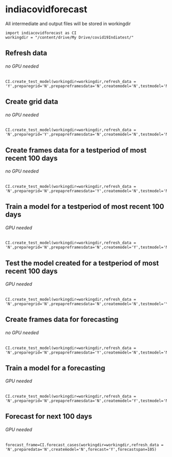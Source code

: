 # indiacovidforecast

All intermediate and output files will be stored in workingdir

```
import indiacovidforecast as CI
workingdir = "/content/drive/My Drive/covid19Indiatest/"
```

## Refresh data
###### no GPU needed
```
CI.create_test_model(workingdir=workingdir,refresh_data = 'Y',preparegrid='N',prepapreframesdata='N',createmodel='N',testmodel='N',testspan=1)
```

## Create grid data
###### no GPU needed
```
CI.create_test_model(workingdir=workingdir,refresh_data = 'N',preparegrid='Y',prepapreframesdata='N',createmodel='N',testmodel='N',testspan=1)
```
## Create frames data for a testperiod of most recent 100 days
###### no GPU needed
```
CI.create_test_model(workingdir=workingdir,refresh_data = 'N',preparegrid='N',prepapreframesdata='Y',createmodel='N',testmodel='N',testspan=100)
```
## Train a model for a testperiod of most recent 100 days
###### GPU needed
```
CI.create_test_model(workingdir=workingdir,refresh_data = 'N',preparegrid='N',prepapreframesdata='N',createmodel='Y',testmodel='N',testspan=100)
```
## Test the model created for a testperiod of most recent 100 days
###### GPU needed
```
CI.create_test_model(workingdir=workingdir,refresh_data = 'N',preparegrid='N',prepapreframesdata='N',createmodel='N',testmodel='Y',testspan=100)
```

## Create frames data for forecasting
###### no GPU needed
```
CI.create_test_model(workingdir=workingdir,refresh_data = 'N',preparegrid='N',prepapreframesdata='Y',createmodel='N',testmodel='N',testspan=5)
```
## Train a model for a forecasting
###### GPU needed
```
CI.create_test_model(workingdir=workingdir,refresh_data = 'N',preparegrid='N',prepapreframesdata='N',createmodel='Y',testmodel='N',testspan=5)
```
## Forecast for next 100 days
###### GPU needed
```
forecast_frame=CI.forecast_cases(workingdir=workingdir,refresh_data = 'N',preparedata='N',createmodel='N',forecast='Y',forecastspan=105)
```
